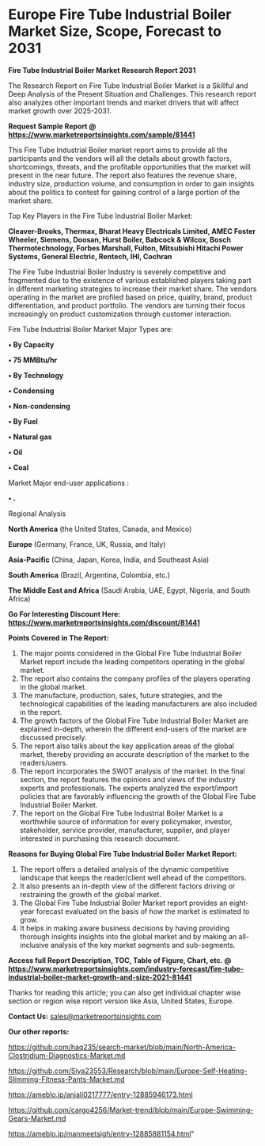 # Europe Fire Tube Industrial Boiler Market Size, Scope, Forecast to 2031

<strong>Fire Tube Industrial Boiler Market Research Report 2031</strong>

The Research Report on Fire Tube Industrial Boiler Market is a Skillful and Deep Analysis of the Present Situation and Challenges. This research report also analyzes other important trends and market drivers that will affect market growth over 2025-2031.

<strong>Request Sample Report @ <a href=https://www.marketreportsinsights.com/sample/81441>https://www.marketreportsinsights.com/sample/81441</a></strong>

This Fire Tube Industrial Boiler market report aims to provide all the participants and the vendors will all the details about growth factors, shortcomings, threats, and the profitable opportunities that the market will present in the near future. The report also features the revenue share, industry size, production volume, and consumption in order to gain insights about the politics to contest for gaining control of a large portion of the market share.

Top Key Players in the Fire Tube Industrial Boiler Market:

<strong>Cleaver-Brooks, Thermax, Bharat Heavy Electricals Limited, AMEC Foster Wheeler, Siemens, Doosan, Hurst Boiler, Babcock & Wilcox, Bosch Thermotechnology, Forbes Marshall, Fulton, Mitsubishi Hitachi Power Systems, General Electric, Rentech, IHI, Cochran</strong>

The Fire Tube Industrial Boiler Industry is severely competitive and fragmented due to the existence of various established players taking part in different marketing strategies to increase their market share. The vendors operating in the market are profiled based on price, quality, brand, product differentiation, and product portfolio. The vendors are turning their focus increasingly on product customization through customer interaction.

Fire Tube Industrial Boiler Market Major Types are:

<strong>• By Capacity

• 75 MMBtu/hr

• By Technology

• Condensing

• Non-condensing

• By Fuel

• Natural gas

• Oil

• Coal</strong>

Market Major end-user applications :

<strong>• .</strong>

Regional Analysis

</u><strong><b>North America</b></strong> (the United States, Canada, and Mexico)

<strong><b>Europe </b></strong>(Germany, France, UK, Russia, and Italy)

<strong><b>Asia-Pacific</b></strong> (China, Japan, Korea, India, and Southeast Asia)

<strong><b>South America</b></strong> (Brazil, Argentina, Colombia, etc.)

<strong><b>The Middle East and Africa</b></strong> (Saudi Arabia, UAE, Egypt, Nigeria, and South Africa)

<strong>Go For Interesting Discount Here: <a href=https://www.marketreportsinsights.com/discount/81441>https://www.marketreportsinsights.com/discount/81441</a></strong>

<strong>Points Covered in The Report:</strong>
<ol>
  <li>The major points considered in the Global Fire Tube Industrial Boiler Market report include the leading competitors operating in the global market.</li>
  <li>The report also contains the company profiles of the players operating in the global market.</li>
  <li>The manufacture, production, sales, future strategies, and the technological capabilities of the leading manufacturers are also included in the report.</li>
  <li>The growth factors of the Global Fire Tube Industrial Boiler Market are explained in-depth, wherein the different end-users of the market are discussed precisely.</li>
  <li>The report also talks about the key application areas of the global market, thereby providing an accurate description of the market to the readers/users.</li>
  <li>The report incorporates the SWOT analysis of the market. In the final section, the report features the opinions and views of the industry experts and professionals. The experts analyzed the export/import policies that are favorably influencing the growth of the Global Fire Tube Industrial Boiler Market.</li>
  <li>The report on the Global Fire Tube Industrial Boiler Market is a worthwhile source of information for every policymaker, investor, stakeholder, service provider, manufacturer, supplier, and player interested in purchasing this research document.</li>
</ol>
<strong>Reasons for Buying Global Fire Tube Industrial Boiler Market Report:</strong>

<ol>
  <li>The report offers a detailed analysis of the dynamic competitive landscape that keeps the reader/client well ahead of the competitors.</li>
  <li>It also presents an in-depth view of the different factors driving or restraining the growth of the global market.</li>
  <li>The Global Fire Tube Industrial Boiler Market report provides an eight-year forecast evaluated on the basis of how the market is estimated to grow.</li>
  <li>It helps in making aware business decisions by having providing thorough insights insights into the global market and by making an all-inclusive analysis of the key market segments and sub-segments.</li>
</ol>
<strong>Access full Report Description, TOC, Table of Figure, Chart, etc. @ <a href=https://www.marketreportsinsights.com/industry-forecast/fire-tube-industrial-boiler-market-growth-and-size-2021-81441>https://www.marketreportsinsights.com/industry-forecast/fire-tube-industrial-boiler-market-growth-and-size-2021-81441</a></strong>


Thanks for reading this article; you can also get individual chapter wise section or region wise report version like Asia, United States, Europe.

<strong>Contact Us:</strong>
sales@marketreportsinsights.com

<strong>Our other reports:</strong>

<a href=https://github.com/haq235/search-market/blob/main/North-America-Clostridium-Diagnostics-Market.md>https://github.com/haq235/search-market/blob/main/North-America-Clostridium-Diagnostics-Market.md</a>

<a href=https://github.com/Siya23553/Research/blob/main/Europe-Self-Heating-Slimming-Fitness-Pants-Market.md>https://github.com/Siya23553/Research/blob/main/Europe-Self-Heating-Slimming-Fitness-Pants-Market.md</a>

<a href=https://ameblo.jp/anjali0217777/entry-12885946173.html>https://ameblo.jp/anjali0217777/entry-12885946173.html</a>

<a href=https://github.com/cargo4256/Market-trend/blob/main/Europe-Swimming-Gears-Market.md>https://github.com/cargo4256/Market-trend/blob/main/Europe-Swimming-Gears-Market.md</a>

<a href=https://ameblo.jp/manmeetsigh/entry-12885881154.html>https://ameblo.jp/manmeetsigh/entry-12885881154.html</a>"
